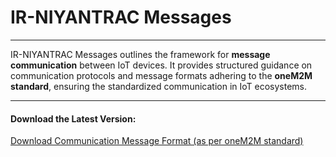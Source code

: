# IR-NIYANTRAC Messages
 
---

IR-NIYANTRAC Messages outlines the framework for **message communication** between IoT devices. It provides structured guidance on communication protocols and message formats adhering to the **oneM2M standard**, ensuring the standardized communication in IoT ecosystems.

---

#### **Download the Latest Version**:  
<a href="https://drive.google.com/file/d/1AlJyqVTAuHws3nKtmze3yb9llTVZrAXd/view?pli=1" target="_blank">Download Communication Message Format (as per oneM2M standard)</a>
